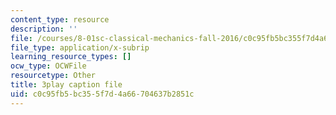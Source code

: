 ```yaml
---
content_type: resource
description: ''
file: /courses/8-01sc-classical-mechanics-fall-2016/c0c95fb5bc355f7d4a66704637b2851c_qmCbc9dbwXU.srt
file_type: application/x-subrip
learning_resource_types: []
ocw_type: OCWFile
resourcetype: Other
title: 3play caption file
uid: c0c95fb5-bc35-5f7d-4a66-704637b2851c
---
```

